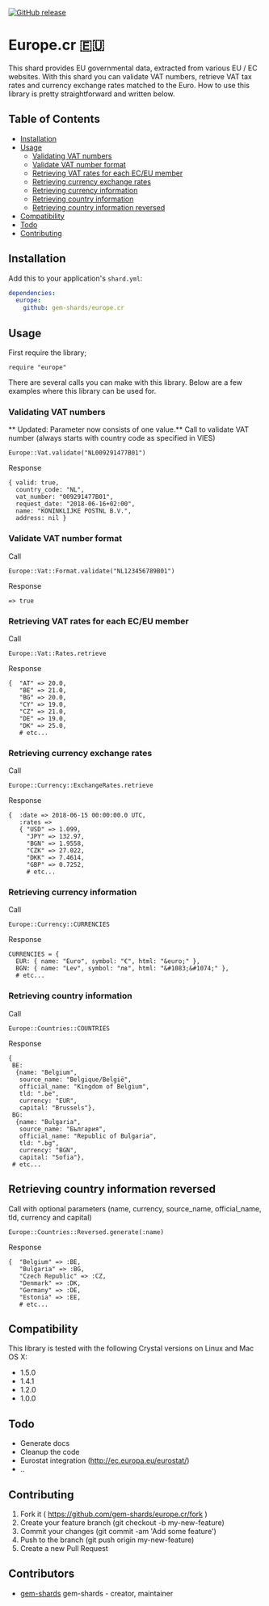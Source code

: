 [![GitHub release](https://img.shields.io/github/release/gem-shards/europe.cr.svg)](https://github.com/gem-shards/europe.cr/releases)

# Europe.cr :eu:

This shard provides EU governmental data, extracted from various EU / EC websites. With this shard you can validate VAT numbers, retrieve VAT tax rates and currency exchange rates matched to the Euro. How to use this library is pretty straightforward and written below.

## Table of Contents
- [Installation](#installation)
- [Usage](#usage)
  - [Validating VAT numbers](#validating-vat-numbers)
  - [Validate VAT number format](#validate-vat-number-format)
  - [Retrieving VAT rates for each EC/EU member](#retrieving-vat-rates-for-each-eceu-member)
  - [Retrieving currency exchange rates](#retrieving-currency-exchange-rates)
  - [Retrieving currency information](#retrieving-currency-information)
  - [Retrieving country information](#retrieving-country-information)
  - [Retrieving country information reversed](#retrieving-country-information-reversed)
- [Compatibility](#compatibility)
- [Todo](#todo)
- [Contributing](#contributing)

## Installation

Add this to your application's `shard.yml`:

```yaml
dependencies:
  europe:
    github: gem-shards/europe.cr
```

## Usage

First require the library;
```crystal
require "europe"
```

There are several calls you can make with this library. Below are a few examples
where this library can be used for.

### Validating VAT numbers
** Updated: Parameter now consists of one value.**
Call to validate VAT number (always starts with country code as specified in VIES)
```crystal
Europe::Vat.validate("NL009291477B01")
```
Response
```crystal
{ valid: true,
  country_code: "NL",
  vat_number: "009291477B01",
  request_date: "2018-06-16+02:00",
  name: "KONINKLIJKE POSTNL B.V.",
  address: nil }
```

### Validate VAT number format
Call
```crystal
Europe::Vat::Format.validate("NL123456789B01")
```
Response
```crystal
=> true
```


### Retrieving VAT rates for each EC/EU member
Call
```crystal
Europe::Vat::Rates.retrieve
```
Response
```crystal
{  "AT" => 20.0,
   "BE" => 21.0,
   "BG" => 20.0,
   "CY" => 19.0,
   "CZ" => 21.0,
   "DE" => 19.0,
   "DK" => 25.0,
   # etc...
```

### Retrieving currency exchange rates
Call
```crystal
Europe::Currency::ExchangeRates.retrieve
```
Response
```crystal
{  :date => 2018-06-15 00:00:00.0 UTC,
   :rates =>
   { "USD" => 1.099,
     "JPY" => 132.97,
     "BGN" => 1.9558,
     "CZK" => 27.022,
     "DKK" => 7.4614,
     "GBP" => 0.7252,
     # etc...
```

### Retrieving currency information
Call
```crystal
Europe::Currency::CURRENCIES
```
Response
```crystal
CURRENCIES = {
  EUR: { name: "Euro", symbol: "€", html: "&euro;" },
  BGN: { name: "Lev", symbol: "лв", html: "&#1083;&#1074;" },
  # etc...
```

### Retrieving country information
Call
```crystal
Europe::Countries::COUNTRIES
```
Response
```crystal
{
 BE:
  {name: "Belgium",
   source_name: "Belgique/België",
   official_name: "Kingdom of Belgium",
   tld: ".be",
   currency: "EUR",
   capital: "Brussels"},
 BG:
  {name: "Bulgaria",
   source_name: "България",
   official_name: "Republic of Bulgaria",
   tld: ".bg",
   currency: "BGN",
   capital: "Sofia"},
 # etc...
```

## Retrieving country information reversed
Call with optional parameters (name, currency, source_name, official_name, tld, currency and capital)
```crystal
Europe::Countries::Reversed.generate(:name)
```
Response
```crystal
{  "Belgium" => :BE,
   "Bulgaria" => :BG,
   "Czech Republic" => :CZ,
   "Denmark" => :DK,
   "Germany" => :DE,
   "Estonia" => :EE,
   # etc...
```

## Compatibility

This library is tested with the following Crystal versions on Linux and Mac OS X:

- 1.5.0
- 1.4.1
- 1.2.0
- 1.0.0

## Todo

- Generate docs
- Cleanup the code
- Eurostat integration (http://ec.europa.eu/eurostat/)
- ..

## Contributing

1. Fork it ( https://github.com/gem-shards/europe.cr/fork )
2. Create your feature branch (git checkout -b my-new-feature)
3. Commit your changes (git commit -am 'Add some feature')
4. Push to the branch (git push origin my-new-feature)
5. Create a new Pull Request

## Contributors

- [gem-shards](https://github.com/gem-shards) gem-shards - creator, maintainer
